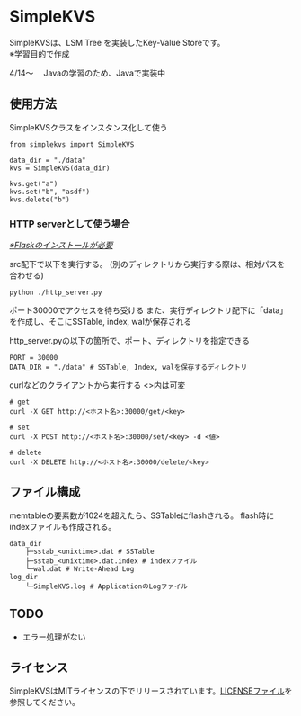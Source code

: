 # SimpleKVS

SimpleKVSは、LSM Tree を実装したKey-Value Storeです。  
※学習目的で作成

4/14～
　Javaの学習のため、Javaで実装中

## 使用方法

SimpleKVSクラスをインスタンス化して使う
```
from simplekvs import SimpleKVS

data_dir = "./data"
kvs = SimpleKVS(data_dir)

kvs.get("a")
kvs.set("b", "asdf")
kvs.delete("b")
```

### HTTP serverとして使う場合

<u>*※Flaskのインストールが必要*</u>

src配下で以下を実行する。
(別のディレクトリから実行する際は、相対パスを合わせる)
```
python ./http_server.py
```

ポート30000でアクセスを待ち受ける
また、実行ディレクトリ配下に「data」を作成し、そこにSSTable, index, walが保存される

http_server.pyの以下の箇所で、ポート、ディレクトリを指定できる
```
PORT = 30000
DATA_DIR = "./data" # SSTable, Index, walを保存するディレクトリ
```

curlなどのクライアントから実行する
<>内は可変
```
# get
curl -X GET http://<ホスト名>:30000/get/<key>

# set
curl -X POST http://<ホスト名>:30000/set/<key> -d <値>

# delete
curl -X DELETE http://<ホスト名>:30000/delete/<key>
```

## ファイル構成

memtableの要素数が1024を超えたら、SSTableにflashされる。
flash時にindexファイルも作成される。
```
data_dir
    ├─sstab_<unixtime>.dat # SSTable
    ├─sstab_<unixtime>.dat.index # indexファイル
    └─wal.dat # Write-Ahead Log
log_dir
    └─SimpleKVS.log # ApplicationのLogファイル
```

## TODO

* エラー処理がない

## ライセンス

SimpleKVSはMITライセンスの下でリリースされています。[LICENSEファイル](./LICENSE)を参照してください。